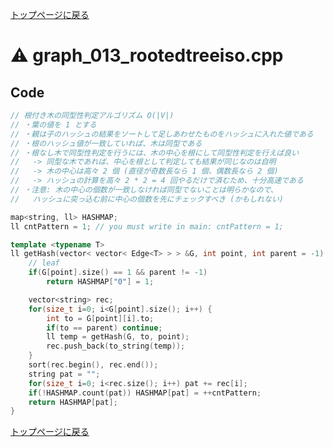 <!-- Mathjax Support -->
<script type="text/javascript" async
  src="https://cdn.mathjax.org/mathjax/latest/MathJax.js?config=TeX-MML-AM_CHTML">
</script>
<script src="https://cdnjs.cloudflare.com/ajax/libs/jquery/3.4.1/jquery.min.js"></script>
<link rel="stylesheet" href="../css/copy-button.css" />
<script src="../js/balloons.js"></script>
<script src="../js/copy-button.js"></script>



[トップページに戻る](../index.html)

# :warning: graph\_013\_rootedtreeiso.cpp

## Code

```cpp
// 根付き木の同型性判定アルゴリズム O(|V|)
// ・葉の値を 1 とする
// ・親は子のハッシュの結果をソートして足しあわせたものをハッシュに入れた値である
// ・根のハッシュ値が一致していれば、木は同型である
// ・根なし木で同型性判定を行うには、木の中心を根にして同型性判定を行えば良い
//   -> 同型な木であれば、中心を根として判定しても結果が同じなのは自明
//   -> 木の中心は高々 2 個 (直径が奇数長なら 1 個、偶数長なら 2 個)
//   -> ハッシュの計算を高々 2 * 2 = 4 回やるだけで済むため、十分高速である
// ・注意: 木の中心の個数が一致しなければ同型でないことは明らかなので、
//   ハッシュに突っ込む前に中心の個数を先にチェックすべき (かもしれない)

map<string, ll> HASHMAP;
ll cntPattern = 1; // you must write in main: cntPattern = 1;

template <typename T>
ll getHash(vector< vector< Edge<T> > > &G, int point, int parent = -1) {
    // leaf
    if(G[point].size() == 1 && parent != -1)
        return HASHMAP["0"] = 1;

    vector<string> rec;
    for(size_t i=0; i<G[point].size(); i++) {
        int to = G[point][i].to;
        if(to == parent) continue;
        ll temp = getHash(G, to, point);
        rec.push_back(to_string(temp));
    }
    sort(rec.begin(), rec.end());
    string pat = "";
    for(size_t i=0; i<rec.size(); i++) pat += rec[i];
    if(!HASHMAP.count(pat)) HASHMAP[pat] = ++cntPattern;
    return HASHMAP[pat];
}

```

[トップページに戻る](../index.html)
